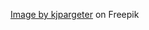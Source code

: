 <a href="https://www.freepik.com/free-vector/simple-realistic-wood-texture_1008177.htm#query=repeat%20pattern%20wood&position=27&from_view=search&track=ais">Image by kjpargeter</a> on Freepik